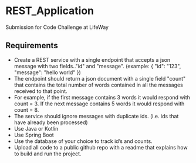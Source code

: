 # REST_Application
Submission for Code Challenge at LifeWay

## Requirements
- Create a REST service with a single endpoint that accepts a json message with two fields.."id" and "message". (example: { "id": "123", "message": "hello world" })
- The endpoint should return a json document with a single field "count" that contains the total number of words contained in all the messages received to that point.
- For example, if the first message contains 3 words it would respond with count = 3. If the next message contains 5 words it would respond with count = 8.
- The service should ignore messages with duplicate ids. (i.e. ids that have already been processed)
- Use Java or Kotlin
- Use Spring Boot
- Use the database of your choice to track id’s and counts.
- Upload all code to a public github repo with a readme that explains how to build and run the project.

